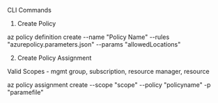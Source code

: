 CLI Commands
 
1. Create Policy 

az policy definition create --name "Policy Name" --rules "azurepolicy.parameters.json" --params "allowedLocations"

2. Create Policy Assignment 

Valid Scopes - mgmt group, subscription, resource manager, resource

az policy assignment create --scope "scope" --policy "policyname" -p "paramefile"